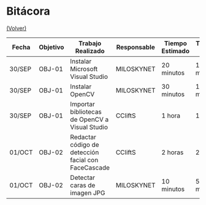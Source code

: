 # Bitácora

[(Volver)](../README.md)

| Fecha  | Objetivo  | Trabajo Realizado | Responsable | Tiempo Estimado | Tiempo Real |
|--------|-----------|-------------------|-------------|-----------------|-------------|
| 30/SEP | OBJ-01    | Instalar Microsoft Visual Studio  | MILOSKYNET   | 20 minutos   | 10 minutos |
| 30/SEP | OBJ-01    | Instalar OpenCV  | MILOSKYNET   | 30 minutos   | 10 minutos |
| 30/SEP | OBJ-01    | Importar bibliotecas de OpenCV a Visual Studio | CCliftS   | 1 hora   | 1 hora |
| 01/OCT | OBJ-02    | Redactar código de detección facial con FaceCascade | CCliftS   | 2 horas   | 2 horas |
| 01/OCT | OBJ-02    | Detectar caras de imagen JPG | MILOSKYNET   | 10 minutos | 5 minutos |
